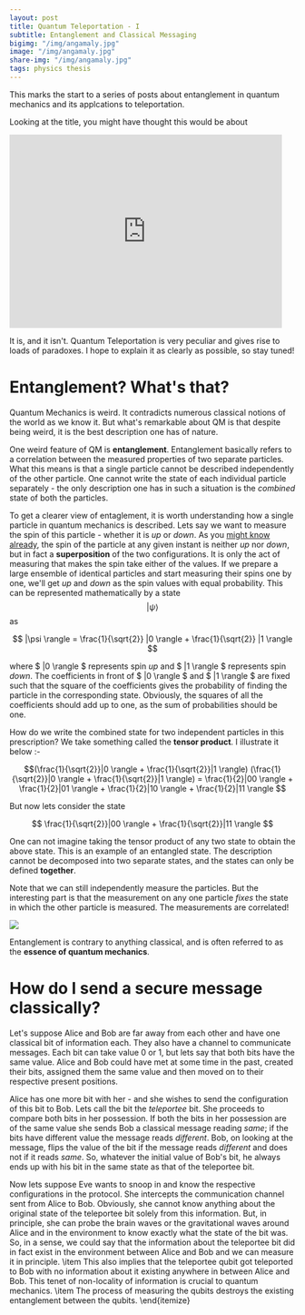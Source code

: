 ```yaml
---
layout: post
title: Quantum Teleportation - I
subtitle: Entanglement and Classical Messaging
bigimg: "/img/angamaly.jpg"
image: "/img/angamaly.jpg"
share-img: "/img/angamaly.jpg"
tags: physics thesis 
---
```


This marks the start to a series of posts about entanglement in quantum mechanics and its applcations to teleportation.

Looking at the title, you might have thought this would be about 

<iframe src="https://giphy.com/embed/l9NWUY0X6ULRK" width="480" height="340" frameBorder="0" class="giphy-embed" allowFullScreen></iframe><p><a href="https://giphy.com/gifs/wiki-vlad-teleportationgif-l9NWUY0X6ULRK"></a></p>

It is, and it isn't. Quantum Teleportation is very peculiar and gives rise to loads of paradoxes. I hope to explain it as clearly as possible, so stay tuned!
# Entanglement? What's that?

Quantum Mechanics is weird. It contradicts numerous classical notions of the world as we know it. But what's remarkable about QM is that despite being weird, it is the best description one has of nature.

One weird feature of QM is **entanglement**. Entanglement basically refers to a correlation between the measured properties of two separate particles. What this means is that a single particle cannot be described independently of the other particle. One cannot write the state of each individual particle separately - the only description one has in such a situation is the _combined_ state of both the particles.

To get a clearer view of entaglement, it is worth understanding how a single particle in quantum mechanics is described. Lets say we want to measure the spin of this particle - whether it is _up_ or _down_. As you [might know already](https://en.wikipedia.org/wiki/Schr%C3%B6dinger%27s_cat), the spin of the particle at any given instant is neither _up_ nor _down_, but in fact a **superposition** of the two configurations. It is only the act of measuring that makes the spin take either of the values. If we prepare a large ensemble of identical particles and start measuring their spins one by one, we'll get _up_ and _down_ as the spin values with equal probability. This can be represented mathematically by a state $$ |\psi \rangle $$ as

$$ |\psi \rangle = \frac{1}{\sqrt{2}} |0 \rangle + \frac{1}{\sqrt{2}} |1 \rangle $$

where $ |0 \rangle $ represents spin _up_ and $ |1 \rangle $ represents spin _down_. The coefficients in front of $ |0 \rangle $ and $ |1 \rangle $ are fixed such that the square of the coefficients gives the probability of finding the particle in the corresponding state. Obviously, the squares of all the coefficients should add up to one, as the sum of probabilities should be one.

How do we write the combined state for two independent particles in this prescription? We take something called the **tensor product**. I illustrate it below :-

$$(\frac{1}{\sqrt{2}}|0 \rangle + \frac{1}{\sqrt{2}}|1 \rangle) (\frac{1}{\sqrt{2}}|0 \rangle + \frac{1}{\sqrt{2}}|1 \rangle) = \frac{1}{2}|00 \rangle + \frac{1}{2}|01 \rangle + \frac{1}{2}|10 \rangle + \frac{1}{2}|11 \rangle $$

But now lets consider the  state 

$$ \frac{1}{\sqrt{2}}|00 \rangle + \frac{1}{\sqrt{2}}|11 \rangle $$

One can not imagine taking the tensor product of any two state to obtain the above state. This is an example of an entangled state. The description cannot be decomposed into two separate states, and the states can only be defined **together**.

Note that we can still independently measure the particles. But the interesting part is that the measurement on any one particle _fixes_ the state in which the other particle is measured. The measurements are correlated!

![](https://media.giphy.com/media/5aLrlDiJPMPFS/giphy.gif)

Entanglement is contrary to anything classical, and is often referred to as the **essence of quantum mechanics**.

# How do I send a secure message classically?
Let's suppose Alice and Bob are far away from each other and have one classical bit of information each. They also have a channel to communicate messages. Each bit can take value 0 or 1, but lets say that both bits have the same value. Alice and Bob could have met at some time in the past, created their bits, assigned them the same value and then moved on to their respective present positions.

Alice has one more bit with her - and she wishes to send the configuration of this bit to Bob. Lets call the bit the _teleportee_ bit. She proceeds to compare both bits in her possession. If both the bits in her possession are of the same value she sends Bob a classical message reading _same_; if the bits have different value the message reads _different_. Bob, on looking at the message, flips the value of the bit if the message reads _different_ and does not if it reads _same_. So, whatever the initial value of Bob's bit, he always ends up with his bit in the same state as that of the teleportee bit.

Now lets suppose Eve wants to snoop in and know the respective configurations in the protocol. She intercepts the communication channel sent from Alice to Bob. Obviously, she cannot know anything about the original state of the teleportee bit solely from this information. But, in principle, she can probe the brain waves or the gravitational waves around Alice and in the environment to know exactly what the state of the bit was. So, in a sense, we could say that the information about the teleportee bit did in fact exist in the environment between Alice and Bob and we can measure it in principle.
\item This also implies that the teleportee qubit got teleported to Bob with no information about it existing anywhere in between Alice and Bob. This tenet of non-locality of information is crucial to quantum mechanics.
\item The process of measuring the qubits destroys the existing entanglement between the qubits.
\end{itemize}